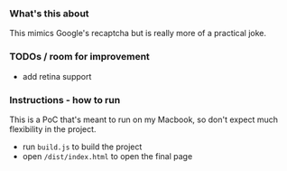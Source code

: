 ### What's this about

This mimics Google's recaptcha but is really more of a practical joke. 

### TODOs / room for improvement

- add retina support

### Instructions - how to run
This is a PoC that's meant to run on my Macbook, so don't expect much flexibility in the project. 
- run `build.js` to build the project
- open `/dist/index.html` to open the final page
